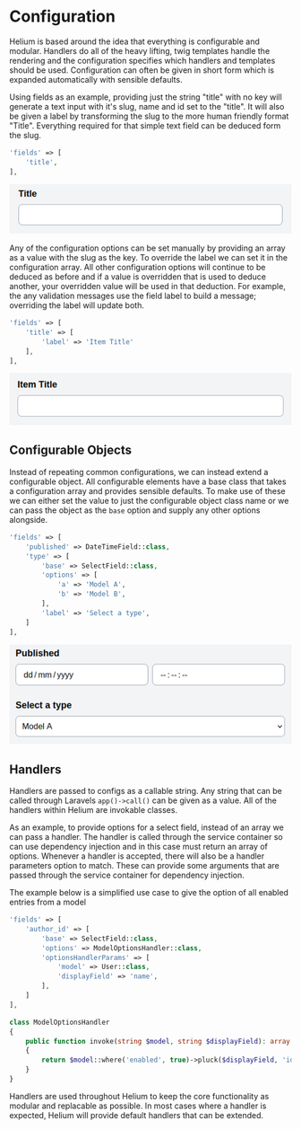 # Configuration

Helium is based around the idea that everything is configurable and modular. Handlers do all of the heavy lifting, twig templates handle the rendering and the configuration specifies which handlers and templates should be used. Configuration can often be given in short form which is expanded automatically with sensible defaults.

Using fields as an example, providing just the string "title" with no key will generate a text input with it's slug, name and id set to the "title". It will also be given a label by transforming the slug to the more human friendly format "Title". Everything required for that simple text field can be deduced form the slug. 

```php
'fields' => [
    'title',
],
```

![Title Field](img/title_field.png)

Any of the configuration options can be set manually by providing an array as a value with the slug as the key. To override the label we can set it in the configuration array. All other configuration options will continue to be deduced as before and if a value is overridden that is used to deduce another, your overridden value will be used in that deduction. For example, the any validation messages use the field label to build a message; overriding the label will update both.

```php
'fields' => [
    'title' => [
        'label' => 'Item Title'
    ],
],
```

![Title field with customised label](img/title_field_label.png)

## Configurable Objects

Instead of repeating common configurations, we can instead extend a configurable object. All configurable elements have a base class that takes a configuration array and provides sensible defaults. To make use of these we can either set the value to just the configurable object class name or we can pass the object as the `base` option and supply any other options alongside.

```php
'fields' => [
    'published' => DateTimeField::class,
    'type' => [
        'base' => SelectField::class,
        'options' => [
            'a' => 'Model A',
            'b' => 'Model B',
        ],
        'label' => 'Select a type',
    ]
],
```

![A date time field and a select field](img/field_types.png)

## Handlers

Handlers are passed to configs as a callable string. Any string that can be called through Laravels `app()->call()` can be given as a value. All of the handlers within Helium are invokable classes.

As an example, to provide options for a select field, instead of an array we can pass a handler. The handler is called through the service container so can use dependency injection and in this case must return an array of options. Whenever a handler is accepted, there will also be a handler parameters option to match. These can provide some arguments that are passed through the service container for dependency injection.

The example below is a simplified use case to give the option of all enabled entries from a model

```php
'fields' => [
    'author_id' => [
        'base' => SelectField::class,
        'options' => ModelOptionsHandler::class,
        'optionsHandlerParams' => [
            'model' => User::class,
            'displayField' => 'name',
        ],
    ]
],
```

```php
class ModelOptionsHandler
{
    public function invoke(string $model, string $displayField): array
    {
        return $model::where('enabled', true)->pluck($displayField, 'id');
    }
}
```

Handlers are used throughout Helium to keep the core functionality as modular and replacable as possible. In most cases where a handler is expected, Helium will provide default handlers that can be extended.
